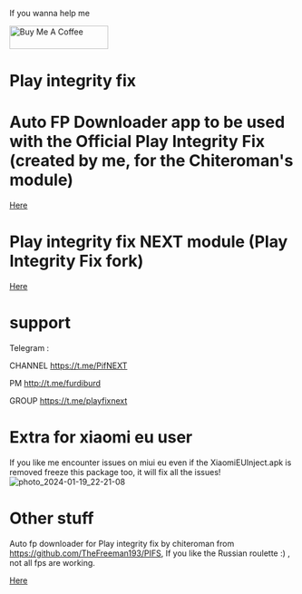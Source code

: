 If you wanna help me

<a href="https://www.buymeacoffee.com/daboynb" target="_blank"><img src="https://cdn.buymeacoffee.com/buttons/default-orange.png" alt="Buy Me A Coffee" height="41" width="174"></a>

# Play integrity fix

# Auto FP Downloader app to be used with the Official Play Integrity Fix (created by me, for the Chiteroman's module)
[Here](https://github.com/daboynb/PlayIntegrityNEXT/tree/main/Fp_Downloader.apk%20to%20use%20with%20play%20integrity%20by%20chiteroman)

# Play integrity fix NEXT module (Play Integrity Fix fork)
[Here](https://github.com/daboynb/PlayIntegrityNEXT/tree/main/Gms%20apk%20to%20use%20with%20play%20integrity%20next)

# support
Telegram :

CHANNEL https://t.me/PifNEXT

PM http://t.me/furdiburd 

GROUP https://t.me/playfixnext

# Extra for xiaomi eu user

If you like me encounter issues on miui eu even if the XiaomiEUInject.apk is removed freeze this package too, it will fix all the issues!
![photo_2024-01-19_22-21-08](https://github.com/daboynb/PlayIntegrityNEXT/assets/106079917/1e7c4654-1cb9-4a8f-9ead-fb2e6746a6fc)

# Other stuff
Auto fp downloader for Play integrity fix by chiteroman from https://github.com/TheFreeman193/PIFS, If you like the Russian roulette :) , not all fps are working.

[Here](https://github.com/daboynb/PlayIntegrityNEXT/tree/main/PIFS%20downloader)
